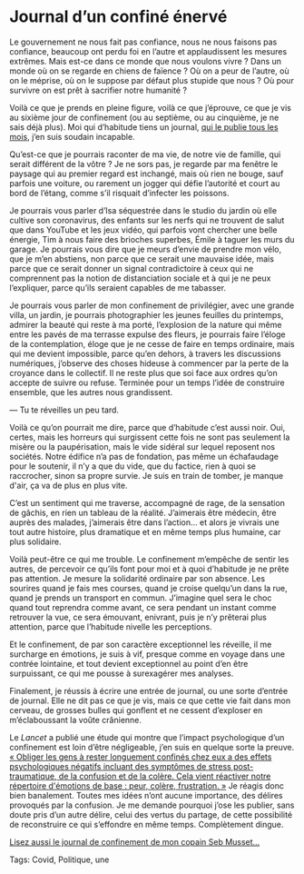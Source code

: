 # Journal d’un confiné énervé

Le gouvernement ne nous fait pas confiance, nous ne nous faisons pas confiance, beaucoup ont perdu foi en l’autre et applaudissent les mesures extrêmes. Mais est-ce dans ce monde que nous voulons vivre ? Dans un monde où on se regarde en chiens de faïence ? Où on a peur de l’autre, où on le méprise, où on le suppose par défaut plus stupide que nous ? Où pour survivre on est prêt à sacrifier notre humanité ?<span id="more-53687"></span>

Voilà ce que je prends en pleine figure, voilà ce que j’éprouve, ce que je vis au sixième jour de confinement (ou au septième, ou au cinquième, je ne sais déjà plus). Moi qui d’habitude tiens un journal, [qui le publie tous les mois](https://tcrouzet.com/carnets/), j’en suis soudain incapable.

Qu’est-ce que je pourrais raconter de ma vie, de notre vie de famille, qui serait différent de la vôtre ? Je ne sors pas, je regarde par ma fenêtre le paysage qui au premier regard est inchangé, mais où rien ne bouge, sauf parfois une voiture, ou rarement un jogger qui défie l’autorité et court au bord de l’étang, comme s’il risquait d’infecter les poissons.

Je pourrais vous parler d’Isa séquestrée dans le studio du jardin où elle cultive son coronavirus, des enfants sur les nerfs qui ne trouvent de salut que dans YouTube et les jeux vidéo, qui parfois vont chercher une belle énergie, Tim à nous faire des brioches superbes, Émile à taguer les murs du garage. Je pourrais vous dire que je meurs d’envie de prendre mon vélo, que je m’en abstiens, non parce que ce serait une mauvaise idée, mais parce que ce serait donner un signal contradictoire à ceux qui ne comprennent pas la notion de distanciation sociale et à qui je ne peux l’expliquer, parce qu’ils seraient capables de me tabasser.

Je pourrais vous parler de mon confinement de privilégier, avec une grande villa, un jardin, je pourrais photographier les jeunes feuilles du printemps, admirer la beauté qui reste à ma porté, l’explosion de la nature qui même entre les pavés de ma terrasse expulse des fleurs, je pourrais faire l’éloge de la contemplation, éloge que je ne cesse de faire en temps ordinaire, mais qui me devient impossible, parce qu’en dehors, à travers les discussions numériques, j’observe des choses hideuse à commencer par la perte de la croyance dans le collectif. Il ne reste plus que soi face aux ordres qu’on accepte de suivre ou refuse. Terminée pour un temps l’idée de construire ensemble, que les autres nous grandissent.

— Tu te réveilles un peu tard.

Voilà ce qu’on pourrait me dire, parce que d’habitude c’est aussi noir. Oui, certes, mais les horreurs qui surgissent cette fois ne sont pas seulement la misère ou la paupérisation, mais le vide sidéral sur lequel reposent nos sociétés. Notre édifice n’a pas de fondation, pas même un échafaudage pour le soutenir, il n’y a que du vide, que du factice, rien à quoi se raccrocher, sinon sa propre survie. Je suis en train de tomber, je manque d'air, ça va de plus en plus vite.

C’est un sentiment qui me traverse, accompagné de rage, de la sensation de gâchis, en rien un tableau de la réalité. J’aimerais être médecin, être auprès des malades, j’aimerais être dans l’action… et alors je vivrais une tout autre histoire, plus dramatique et en même temps plus humaine, car plus solidaire.

Voilà peut-être ce qui me trouble. Le confinement m’empêche de sentir les autres, de percevoir ce qu’ils font pour moi et à quoi d’habitude je ne prête pas attention. Je mesure la solidarité ordinaire par son absence. Les sourires quand je fais mes courses, quand je croise quelqu’un dans la rue, quand je prends un transport en commun. J’imagine quel sera le choc quand tout reprendra comme avant, ce sera pendant un instant comme retrouver la vue, ce sera émouvant, enivrant, puis je n’y prêterai plus attention, parce que l’habitude nivelle les perceptions.

Et le confinement, de par son caractère exceptionnel les réveille, il me surcharge en émotions, je suis à vif, presque comme en voyage dans une contrée lointaine, et tout devient exceptionnel au point d’en être surpuissant, ce qui me pousse à surexagérer mes analyses.

Finalement, je réussis à écrire une entrée de journal, ou une sorte d’entrée de journal. Elle ne dit pas ce que je vis, mais ce que cette vie fait dans mon cerveau, de grosses bulles qui gonflent et ne cessent d’exploser en m’éclaboussant la voûte crânienne.

Le *Lancet* a publié une étude qui montre que l’impact psychologique d’un confinement est loin d’être négligeable, j’en suis en quelque sorte la preuve. [« Obliger les gens à rester longuement confinés chez eux a des effets psychologiques négatifs incluant des symptômes de stress post-traumatique, de la confusion et de la colère. Cela vient réactiver notre répertoire d'émotions de base : peur, colère, frustration. »](https://www.20minutes.fr/monde/2745119-20200321-coronavirus-suisse-durcit-mesures-ecarte-tout-confinement) Je réagis donc bien banalement. Toutes mes idées n’ont aucune importance, des délires provoqués par la confusion. Je me demande pourquoi j’ose les publier, sans doute pris d’un autre délire, celui des vertus du partage, de cette possibilité de reconstruire ce qui s’effondre en même temps. Complètement dingue.

[Lisez aussi le journal de confinement de mon copain Seb Musset…](http://sebmusset.blogspot.com/search/label/confinement)

Tags: Covid, Politique, une
